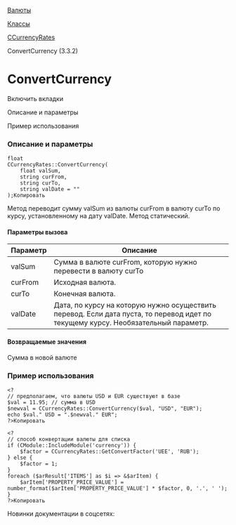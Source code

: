 [Валюты](/api_help/currency/index.php)

[Классы](/api_help/currency/developer/index.php)

[CCurrencyRates](/api_help/currency/developer/ccurrencyrates/index.php)

ConvertCurrency (3.3.2)

ConvertCurrency
===============

Включить вкладки

Описание и параметры

Пример использования

### Описание и параметры

```
float
CCurrencyRates::ConvertCurrency(
	float valSum,
	string curFrom,
	string curTo,
	string valDate = ""
);Копировать
```

Метод переводит сумму valSum из валюты curFrom в валюту curTo по курсу, установленному на дату valDate. Метод статический.

#### Параметры вызова

| Параметр | Описание |
| --- | --- |
| valSum | Сумма в валюте curFrom, которую нужно перевести в валюту curTo |
| curFrom | Исходная валюта. |
| curTo | Конечная валюта. |
| valDate | Дата, по курсу на которую нужно осуществить перевод. Если дата пуста, то перевод идет по текущему курсу. Необязательный параметр. |

#### Возвращаемые значения

Сумма в новой валюте

### Пример использования

```
<?
// предполагаем, что валюты USD и EUR существуют в базе
$val = 11.95; // сумма в USD
$newval = CCurrencyRates::ConvertCurrency($val, "USD", "EUR");
echo $val." USD = ".$newval." EUR";
?>Копировать
```

```
<?
// способ конвертации валюты для списка
if (CModule::IncludeModule('currency')) {
	$factor = CCurrencyRates::GetConvertFactor('UEE', 'RUB');
} else {
	$factor = 1;
}
foreach ($arResult['ITEMS'] as $i => &$arItem) {
	$arItem['PROPERTY_PRICE_VALUE'] = number_format($arItem['PROPERTY_PRICE_VALUE'] * $factor, 0, '.', ' ');
}
?>Копировать
```

Новинки документации в соцсетях: